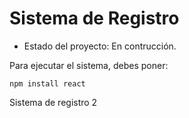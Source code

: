 <h1> Sistema de Registro</h1>

- Estado del proyecto: En contrucción. 

Para ejecutar el sistema, debes poner:

```npm install react```

Sistema de registro 2
